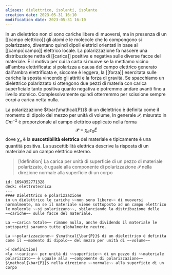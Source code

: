 ```yaml
---
aliases: dielettrico, isolanti, isolante
creation date: 2023-05-31 16:10
modification date: 2023-05-31 16:10
---
```


In un dielettrico non ci sono cariche libere di muoversi, ma in presenza di un [[campo elettrico]] gli atomi e le molecole che lo compongono si polarizzano, diventano quindi dipoli elettrici orientati in base al [[campo|campo]] elettrico locale. La polarizzazione fa nascere una distribuzione netta di [[carica]] positiva e negativa sulle diverse facce del materiale. È il motivo per cui la carta si muove se la mettiamo vicino all'ambra elettrificata: si polarizza a causa del campo elettrico generato dall'ambra elettrificata e, siccome è leggera, la [[forza]] esercitata sulle cariche la sposta vincendo gli attriti e la forza di gravità. Se spacchiamo un dielettrico polarizzato si ottengono due pezzi di materia con carica superficiale tanto positiva quanto negativa e potremmo andare avanti fino a livello atomico. Complessivamente quindi otterremmo per scissione sempre corpi a carica netta nulla.

La polarizzazione $\bar{\mathcal{P}}$ di un dielettrico è definita come il momento di dipolo del mezzo per unità di volume, In generale $\mathcal{P}$, misurato in $Cm^{-2}$ è proporzionale al campo elettrico applicato nella forma
$$ \mathcal{\bar{P}} = \chi_{e}\varepsilon_{0}\bar{E} $$
dove $\chi_{e}$ è la **suscettibilità elettrica** del materiale e tipicamente è una quantità positiva. La suscettibilità elettrica descrive la risposta di un materiale ad un campo elettrico esterno.

>[!definition]
>La carica per unità di superficie di un pezzo di materiale polarizzato, è uguale alla componente di polarizzazione $\mathcal{\bar{P}}$ nella direzione normale alla superficie di un corpo



```anki
id: 1694352771328
deck: elettrotecnica
---
#### Dielettrico e polarizzazione
in un dielettrico le cariche ~~non sono libere~~ di muoversi normalmente, ma se il materiale viene sottoposto ad un campo elettrico le molecole ~~si polarizzano~~, sbilanciando la distribuzione delle ~~cariche~~ sulle facce del materiale.

La ~~carica totale~~ rimane nulla, anche dividendo il materiale le sottoparti saranno tutte globalmente neutre.

La ~~polarizzazione~~ $\mathcal{\bar{P}}$ di un dielettrico è definita come il ~~momento di dipolo~~ del mezzo per unità di ~~volume~~

>[!definition]
>la ~~carica~~ per unità di ~~superficie~~ di un pezzo di ~~materiale polarizzato~~ è uguale alla ~~componente di polarizzazione~~ $\mathcal{\bar{P}}$ nella direzione ~~normale~~ alla superficie di un corpo
	

```
 